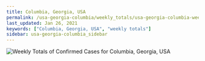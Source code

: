 ```yaml
---
title: Columbia, Georgia, USA
permalink: /usa-georgia-columbia/weekly_totals/usa-georgia-columbia-weekly_totals.html
last_updated: Jan 26, 2021
keywords: ["Columbia, Georgia, USA", "weekly totals"]
sidebar: usa-georgia-columbia_sidebar
---
```


![Weekly Totals of Confirmed Cases for Columbia, Georgia, USA](/covid_tracker/images/graphs/usa-georgia-columbia-weekly_totals_graph.png)

